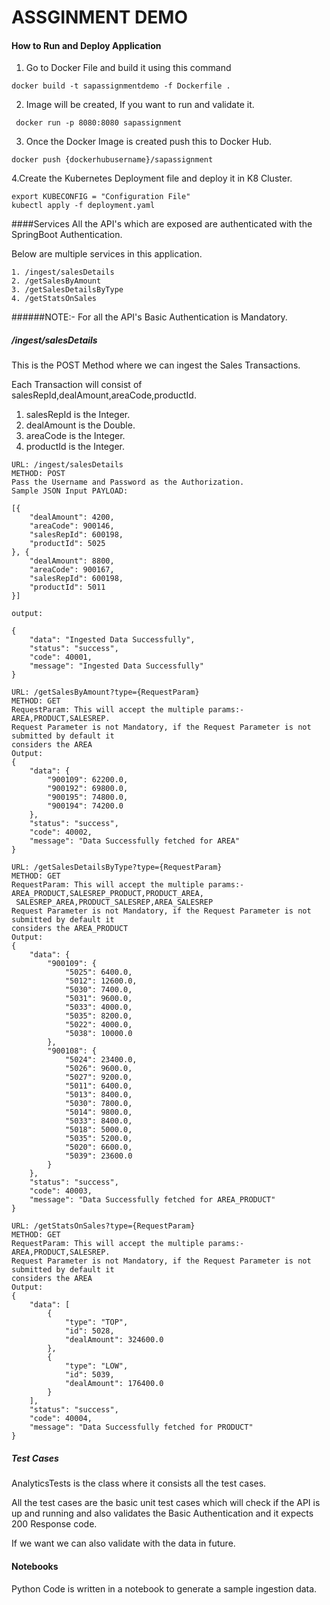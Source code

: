 # ASSGINMENT DEMO

#### How to Run and Deploy Application


1. Go to Docker File and build it using this command
 ```
 docker build -t sapassignmentdemo -f Dockerfile . 
 ```
2. Image will be created, If you want to run and validate it. 
```
 docker run -p 8080:8080 sapassignment
```
3. Once the Docker Image is created push this to Docker Hub.
```
docker push {dockerhubusername}/sapassignment
```
4.Create the Kubernetes Deployment file and deploy it in K8 Cluster.
```
export KUBECONFIG = "Configuration File"
kubectl apply -f deployment.yaml
```

####Services
All the API's which are exposed are authenticated with the SpringBoot Authentication.

Below are multiple services in this application.

```
1. /ingest/salesDetails
2. /getSalesByAmount
3. /getSalesDetailsByType
4. /getStatsOnSales
```

######NOTE:- For all the API's Basic Authentication is Mandatory.

##### /ingest/salesDetails
This is the POST Method where we can ingest the Sales Transactions.

Each Transaction will consist of salesRepId,dealAmount,areaCode,productId.

1. salesRepId is the Integer.
2. dealAmount is the Double.
3. areaCode is the Integer.
4. productId is the Integer.

```
URL: /ingest/salesDetails
METHOD: POST
Pass the Username and Password as the Authorization.
Sample JSON Input PAYLOAD:

[{
	"dealAmount": 4200,
	"areaCode": 900146,
	"salesRepId": 600198,
	"productId": 5025
}, {
	"dealAmount": 8800,
	"areaCode": 900167,
	"salesRepId": 600198,
	"productId": 5011
}]

output:

{
    "data": "Ingested Data Successfully",
    "status": "success",
    "code": 40001,
    "message": "Ingested Data Successfully"
}

```

```
URL: /getSalesByAmount?type={RequestParam}
METHOD: GET
RequestParam: This will accept the multiple params:- AREA,PRODUCT,SALESREP. 
Request Parameter is not Mandatory, if the Request Parameter is not submitted by default it 
considers the AREA 
Output:
{
    "data": {
        "900109": 62200.0,
        "900192": 69800.0,
        "900195": 74800.0,
        "900194": 74200.0
    },
    "status": "success",
    "code": 40002,
    "message": "Data Successfully fetched for AREA"
}
```

```
URL: /getSalesDetailsByType?type={RequestParam}
METHOD: GET
RequestParam: This will accept the multiple params:- AREA_PRODUCT,SALESREP_PRODUCT,PRODUCT_AREA,
 SALESREP_AREA,PRODUCT_SALESREP,AREA_SALESREP
Request Parameter is not Mandatory, if the Request Parameter is not submitted by default it 
considers the AREA_PRODUCT
Output:
{
    "data": {
        "900109": {
            "5025": 6400.0,
            "5012": 12600.0,
            "5030": 7400.0,
            "5031": 9600.0,
            "5033": 4000.0,
            "5035": 8200.0,
            "5022": 4000.0,
            "5038": 10000.0
        },
        "900108": {
            "5024": 23400.0,
            "5026": 9600.0,
            "5027": 9200.0,
            "5011": 6400.0,
            "5013": 8400.0,
            "5030": 7800.0,
            "5014": 9800.0,
            "5033": 8400.0,
            "5018": 5000.0,
            "5035": 5200.0,
            "5020": 6600.0,
            "5039": 23600.0
        }
    },
    "status": "success",
    "code": 40003,
    "message": "Data Successfully fetched for AREA_PRODUCT"
}
```

```
URL: /getStatsOnSales?type={RequestParam}
METHOD: GET
RequestParam: This will accept the multiple params:- AREA,PRODUCT,SALESREP. 
Request Parameter is not Mandatory, if the Request Parameter is not submitted by default it 
considers the AREA 
Output:
{
    "data": [
        {
            "type": "TOP",
            "id": 5028,
            "dealAmount": 324600.0
        },
        {
            "type": "LOW",
            "id": 5039,
            "dealAmount": 176400.0
        }
    ],
    "status": "success",
    "code": 40004,
    "message": "Data Successfully fetched for PRODUCT"
}

```





##### Test Cases
AnalyticsTests is the class where it consists all the test cases.

All the test cases are the basic unit test cases which will check if the API is up and running and also
validates the Basic Authentication and it expects 200 Response code.

If we want we can also validate with the data in future.


#### Notebooks
Python Code is written in a notebook to generate a sample ingestion data.


